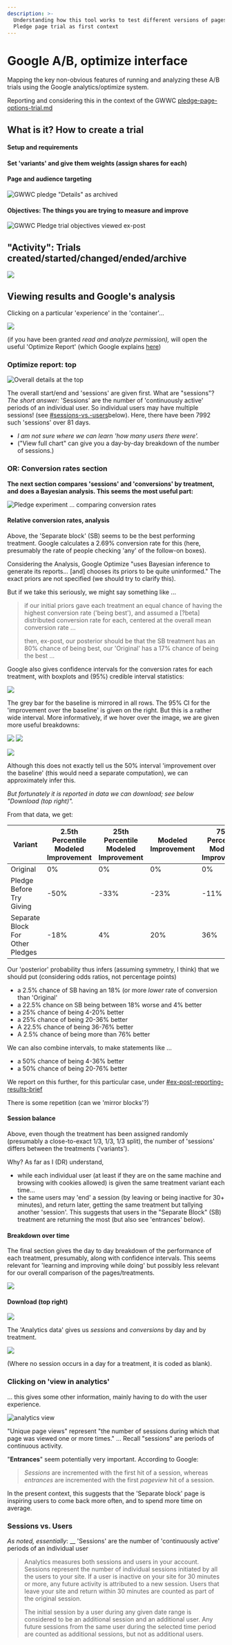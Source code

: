 ```yaml
---
description: >-
  Understanding how this tool works to test different versions of pages. GWWC
  Pledge page trial as first context
---
```


# Google A/B, optimize interface

Mapping the key non-obvious features of running and analyzing these A/B trials using the Google analytics/optimize system.

Reporting and considering this in the context of the GWWC [pledge-page-options-trial.md](../../contexts-and-environments-for-testing/gwwc/pledge-page-options-trial.md "mention")

## What is it? How to create a trial

#### Setup and requirements

#### Set 'variants' and give them weights (assign shares for each)

#### Page and audience targeting

![GWWC pledge "Details" as archived](<../../.gitbook/assets/images_moved/image (15) (1) (1) (1).png>)

#### Objectives: The things you are trying to measure and improve

![GWWC Pledge trial objectives viewed ex-post](<../../.gitbook/assets/images_moved/image (17) (1) (1) (1).png>)

## "Activity": Trials created/started/changed/ended/archive

![](<../../.gitbook/assets/images_moved/image (18) (1) (1) (1).png>)

## Viewing results and Google's analysis

Clicking on a particular 'experience' in the 'container'...

![](<../../.gitbook/assets/images_moved/image (16) (1) (1).png>)

(if you have been granted _read and analyze permission),_ will open the useful 'Optimize Report' (which Google explains [here](https://support.google.com/optimize/answer/6218117#pvr-too-high))

### Optimize report: top

![Overall details at the top](<../../.gitbook/assets/images_moved/image (20) (1).png>)

The overall start/end and 'sessions' are given first. What are "sessions"? _The short answer:_ 'Sessions' are the number of 'continuously active' periods of an individual user. So individual users may have multiple sessions! (see [#sessions-vs.-users](google-a-b-optimize-analytics-interface.md#sessions-vs.-users "mention")below). Here, there have been 7992 such 'sessions' over 81 days.

* _I am not sure where we can learn 'how many users there were'._
* ("View full chart" can give you a day-by-day breakdown of the number of sessions.)

### OR: Conversion rates section

**The next section compares 'sessions' and 'conversions' by treatment, and does a Bayesian analysis. This seems the most useful part:**

![Pledge experiment ... comparing conversion rates](<../../.gitbook/assets/images_moved/image (26) (1).png>)

#### Relative conversion rates, analysis

Above, the 'Separate block' (SB) seems to be the best performing treatment. Google calculates a 2.69% conversion rate for this (here, presumably the rate of people checking 'any' of the follow-on boxes).

Considering the Analysis, Google Optimize "uses Bayesian inference to generate its reports._.._ \[and] chooses its priors to be quite uninformed." The exact priors are not specified (we should try to clarify this).

But if we take this seriously, we might say something like ...

> if our initial priors gave each treatment an equal chance of having the highest conversion rate ('being best'), and assumed a \[?beta] distributed conversion rate for each, centered at the overall mean conversion rate ...
>
> then, ex-post, our posterior should be that the SB treatment has an 80% chance of being best, our 'Original' has a 17% chance of being the best ...

Google also gives confidence intervals for the conversion rates for each treatment, with boxplots and (95%) credible interval statistics:

![](<../../.gitbook/assets/images_moved/image (21) (1).png>)

The grey bar for the baseline is mirrored in all rows. The 95% CI for the 'improvement over the baseline' is given on the right. But this is a rather wide interval. More informatively, if we hover over the image, we are given more useful breakdowns:

![](<../../.gitbook/assets/images_moved/image (18) (1) (1).png>) ![](<../../.gitbook/assets/images_moved/image (25) (1).png>)

![](<../../.gitbook/assets/images_moved/image (15) (1) (1).png>)

Although this does not exactly tell us the 50% interval 'improvement over the baseline' (this would need a separate computation), we can approximately infer this.

_But fortunately it is reported in data we can download; see below "Download (top right)"._

From that data, we get:

| Variant                          | 2.5th Percentile Modeled Improvement | 25th Percentile Modeled Improvement | Modeled Improvement | 75th Percentile Modeled Improvement | 97.5th Percentile Modeled Improvement |
| -------------------------------- | ------------------------------------ | ----------------------------------- | ------------------- | ----------------------------------- | ------------------------------------- |
| Original                         | 0%                                   | 0%                                  | 0%                  | 0%                                  | 0%                                    |
| Pledge Before Try Giving         | -50%                                 | -33%                                | -23%                | -11%                                | 18%                                   |
| Separate Block For Other Pledges | -18%                                 | 4%                                  | 20%                 | 36%                                 | 76%                                   |

Our 'posterior' probability thus infers (assuming symmetry, I think) that we should put (considering odds ratios, not percentage points)

* a 2.5% chance of SB having an 18% (or more _lower_ rate of conversion than 'Original'
* a 22.5% chance on SB being between 18% worse and 4% better
* a 25% chance of being 4-20% better
* a 25% chance of being 20-36% better
* A 22.5% chance of being 36-76% better
* A 2.5% chance of being more than 76% better

We can also combine intervals, to make statements like ...

* a 50% chance of being 4-36% better
* a 50% chance of being 20-76% better

We report on this further, for this particular case, under [#ex-post-reporting-results-brief](../../contexts-and-environments-for-testing/gwwc/pledge-page-options-trial.md#ex-post-reporting-results-brief "mention")

There is some repetition (can we 'mirror blocks'?)

#### Session balance

Above, even though the treatment has been assigned randomly (presumably a close-to-exact 1/3, 1/3, 1/3 split), the number of 'sessions' differs between the treatments ('variants').

Why? As far as I (DR) understand,

* while each individual user (at least if they are on the same machine and browsing with cookies allowed) is given the same treatment variant each time...
* the same users may 'end' a session (by leaving or being inactive for 30+ minutes), and return later, getting the same treatment but tallying another 'session'. This suggests that users in the "Separate Block" (SB) treatment are returning the most (but also see 'entrances' below).

#### Breakdown over time

The final section gives the day to day breakdown of the performance of each treatment, presumably, along with confidence intervals. This seems relevant for 'learning and improving while doing' but possibly less relevant for our overall comparison of the pages/treatments.

![](<../../.gitbook/assets/images_moved/image (10) (1) (1) (1).png>)

#### Download (top right)

![](<../../.gitbook/assets/images_moved/image (22) (1).png>)

The 'Analytics data' gives us _sessions_ and _conversions_ by day and by treatment.

![](<../../.gitbook/assets/images_moved/image (14) (1) (1).png>)

(Where no session occurs in a day for a treatment, it is coded as blank).

### Clicking on 'view in analytics'

... this gives some other information, mainly having to do with the user experience.

![analytics view](<../../.gitbook/assets/images_moved/image (23).png>)

"Unique page views" represent "the number of sessions during which that page was viewed one or more times." ... Recall "sessions" are periods of continuous activity.

"**Entrances**" seem potentially very important. According to Google:

> _Sessions_ are incremented with the first hit of a session, whereas _entrances_ are incremented with the first _pageview_ hit of a session.

In the present context, this suggests that the 'Separate block' page is inspiring users to come back more often, and to spend more time on average.

### Sessions vs. Users

_As noted, essentially_: \_\_ 'Sessions' are the number of 'continuously active' periods of an individual user

> Analytics measures both sessions and users in your account. Sessions represent the number of individual sessions initiated by all the users to your site. If a user is inactive on your site for 30 minutes or more, any future activity is attributed to a new session. Users that leave your site and return within 30 minutes are counted as part of the original session.
>
> The initial session by a user during any given date range is considered to be an additional session and an additional user. Any future sessions from the same user during the selected time period are counted as additional sessions, but not as additional users.
